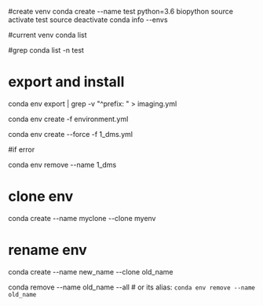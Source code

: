 #create venv
conda create --name test python=3.6 biopython
source activate test
source deactivate
conda info --envs

#current venv
conda list 

#grep
conda list -n test

# export and install
conda env export | grep -v "^prefix: " > imaging.yml

conda env create -f environment.yml

conda env create --force -f 1_dms.yml

#if error

conda env remove --name 1_dms

# clone env

conda create --name myclone --clone myenv

# rename env

conda create --name new_name --clone old_name

conda remove --name old_name --all # or its alias: `conda env remove --name old_name`
